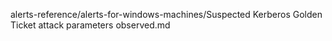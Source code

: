 alerts-reference/alerts-for-windows-machines/Suspected Kerberos Golden Ticket attack parameters observed.md